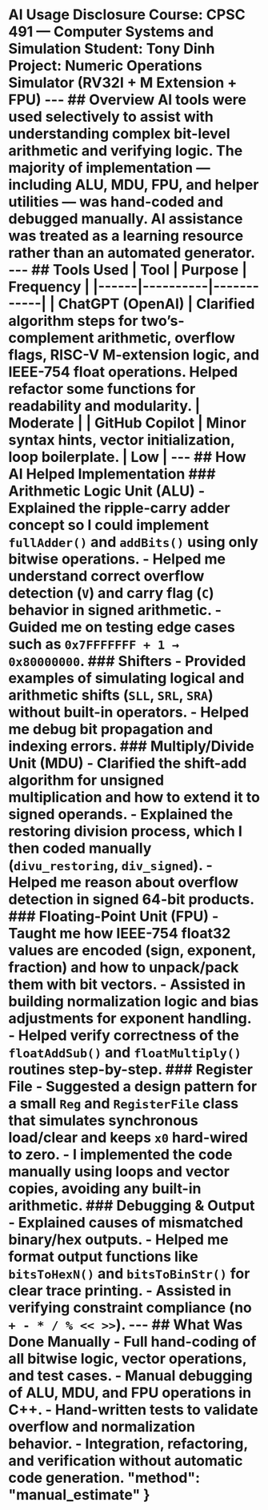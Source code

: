 # AI Usage Disclosure **Course:** CPSC 491 — Computer Systems and Simulation **Student:** Tony Dinh **Project:** Numeric Operations Simulator (RV32I + M Extension + FPU) --- ## Overview AI tools were used selectively to assist with understanding complex bit-level arithmetic and verifying logic. The majority of implementation — including ALU, MDU, FPU, and helper utilities — was hand-coded and debugged manually. AI assistance was treated as a learning resource rather than an automated generator. --- ## Tools Used | Tool | Purpose | Frequency | |------|----------|------------| | **ChatGPT (OpenAI)** | Clarified algorithm steps for two’s-complement arithmetic, overflow flags, RISC-V M-extension logic, and IEEE-754 float operations. Helped refactor some functions for readability and modularity. | Moderate | | **GitHub Copilot** | Minor syntax hints, vector initialization, loop boilerplate. | Low | --- ## How AI Helped Implementation ### **Arithmetic Logic Unit (ALU)** - Explained the ripple-carry adder concept so I could implement `fullAdder()` and `addBits()` using only bitwise operations. - Helped me understand correct overflow detection (`V`) and carry flag (`C`) behavior in signed arithmetic. - Guided me on testing edge cases such as `0x7FFFFFFF + 1 → 0x80000000`. ### **Shifters** - Provided examples of simulating logical and arithmetic shifts (`SLL`, `SRL`, `SRA`) without built-in operators. - Helped me debug bit propagation and indexing errors. ### **Multiply/Divide Unit (MDU)** - Clarified the **shift-add** algorithm for unsigned multiplication and how to extend it to signed operands. - Explained the **restoring division** process, which I then coded manually (`divu_restoring`, `div_signed`). - Helped me reason about overflow detection in signed 64-bit products. ### **Floating-Point Unit (FPU)** - Taught me how IEEE-754 float32 values are encoded (sign, exponent, fraction) and how to unpack/pack them with bit vectors. - Assisted in building normalization logic and bias adjustments for exponent handling. - Helped verify correctness of the `floatAddSub()` and `floatMultiply()` routines step-by-step. ### **Register File** - Suggested a design pattern for a small `Reg` and `RegisterFile` class that simulates synchronous load/clear and keeps `x0` hard-wired to zero. - I implemented the code manually using loops and vector copies, avoiding any built-in arithmetic. ### **Debugging & Output** - Explained causes of mismatched binary/hex outputs. - Helped me format output functions like `bitsToHexN()` and `bitsToBinStr()` for clear trace printing. - Assisted in verifying constraint compliance (no `+ - * / % << >>`). --- ## What Was Done Manually - Full hand-coding of all bitwise logic, vector operations, and test cases. - Manual debugging of ALU, MDU, and FPU operations in C++. - Hand-written tests to validate overflow and normalization behavior. - Integration, refactoring, and verification without automatic code generation. "method": "manual_estimate" }
